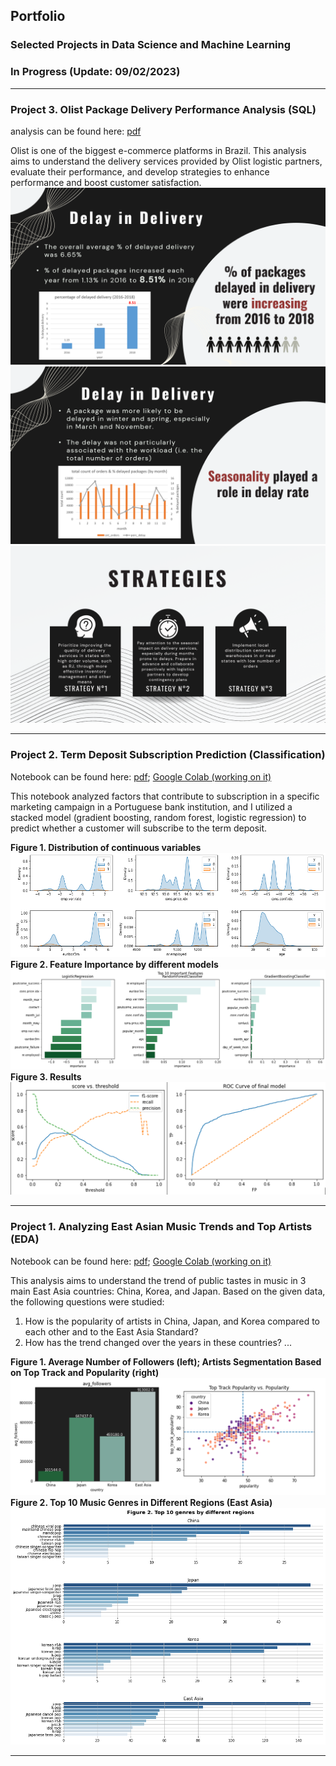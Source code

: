 ## Portfolio
### Selected Projects in Data Science and Machine Learning
### In Progress (Update: 09/02/2023)
---

### Project 3. Olist Package Delivery Performance Analysis (SQL)
analysis can be found here: [pdf](/pdf/e-commerce.pdf)

Olist is one of the biggest e-commerce platforms in Brazil. This analysis aims to understand the delivery services provided by Olist logistic partners, evaluate their performance, and develop strategies to enhance performance and boost customer satisfaction.
<img src="images/p3i1.png?raw=true"/>
<img src="images/p3i2.png?raw=true"/>
<img src="images/p3i3.png?raw=true"/>

---
### Project 2. Term Deposit Subscription Prediction (Classification)
Notebook can be found here: [pdf](/pdf/Bank_Marketing.pdf); [Google Colab (working on it)](https://drive.google.com/file/d/1GGUtD88CLZWKCBvnHCQIfBHCuTgP8zl7/view?usp=drive_link)

This notebook analyzed factors that contribute to subscription in a specific marketing campaign in a Portuguese bank institution, and I utilized a stacked model (gradient boosting, random forest, logistic regression) to predict whether a customer will subscribe to the term deposit. 

**Figure 1. Distribution of continuous variables**
<img src="images/p2i1.png?raw=true"/>
**Figure 2. Feature Importance by different models**
<img src="images/p2i2.png?raw=true"/>
**Figure 3. Results**
<img src="images/p2i3.png?raw=true"/>


---
### Project 1. Analyzing East Asian Music Trends and Top Artists (EDA)
Notebook can be found here: [pdf](/pdf/Spotify.pdf); [Google Colab (working on it)](https://drive.google.com/file/d/1AwAqetB28I1Z3IK1GjdD08zIEwFZKYZk/view?usp=drive_link)

This analysis aims to understand the trend of public tastes in music in 3 main East Asia countries: China, Korea, and Japan. Based on the given data, the following questions were studied:

1. How is the popularity of artists in China, Japan, and Korea compared to each other and to the East Asia Standard?
2. How has the trend changed over the years in these countries?
...

**Figure 1. Average Number of Followers (left); Artists Segmentation Based on Top Track and Popularity (right)**
<img src="images/p1i2.png?raw=true"/>
**Figure 2. Top 10 Music Genres in Different Regions (East Asia)**
<img src="images/p1i1.png?raw=true"/>

---

